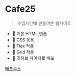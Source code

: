 # Cafe25

>수업시간에 만들어본 웹사이트

+ 📌 기본 HTML 연습 
+ 📌 CSS 응용 
+ 📌 Flex 적용
+ 📌 Grid 적용
+ 📌 깃허브 페이지로 배포

[배포주소](https://gradispo.github.io/Cafe25)